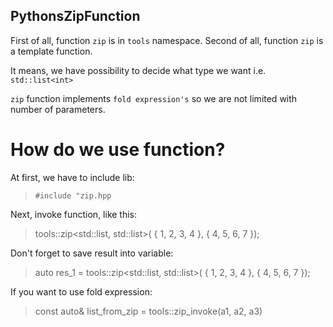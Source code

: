 ## PythonsZipFunction

First of all, function `zip` is in `tools` namespace.
Second of all, function `zip` is a template function.

It means, we have possibility to decide what type we want i.e. `std::list<int>`

`zip` function implements `fold expression's` so we are not limited with number of parameters.

# How do we use function?

At first, we have to include lib:

>`#include "zip.hpp`

Next, invoke function, like this:

> tools::zip<std::list<int>, std::list<int>>(
{ 1, 2, 3, 4 }, { 4, 5, 6, 7 });

Don't forget to save result into variable:

> auto res_1 = tools::zip<std::list<int>, std::list<int>>(
{ 1, 2, 3, 4 }, { 4, 5, 6, 7 });

If you want to use fold expression:

> const auto& list_from_zip = tools::zip_invoke(a1, a2, a3)

